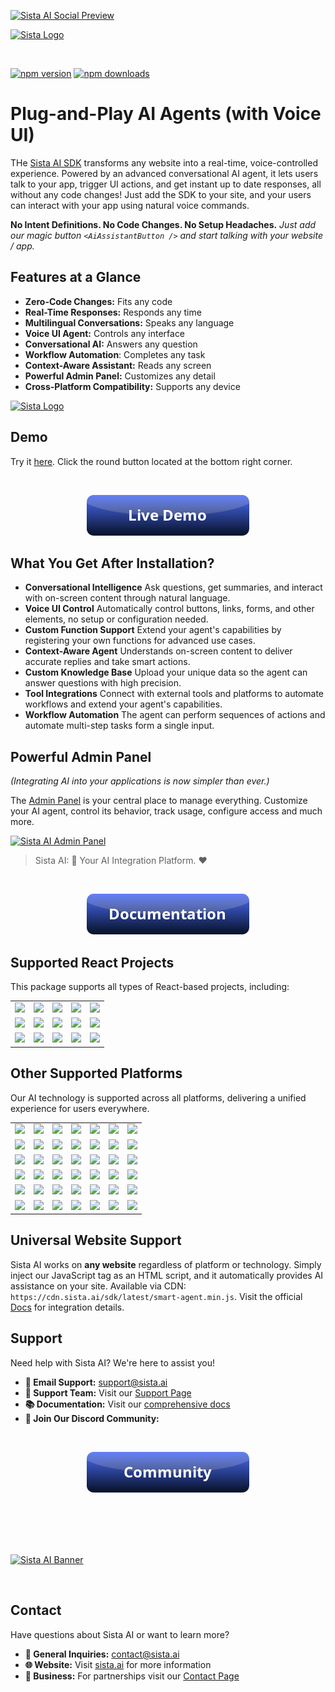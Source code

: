 
[![Sista AI Social Preview](https://smart.sista.ai/images/art/sista-ai-voicebot-large.png)](https://smart.sista.ai/?utm_source=github_repo&utm_medium=main_social_preview&utm_campaign=react_sdk_readme)

[![Sista Logo](https://smart.sista.ai/images/logo/sista-ai-logo-smart-agents.png)](https://smart.sista.ai/?utm_source=github_repo&utm_medium=big_logo&utm_campaign=react_sdk_readme)

<br/>

[![npm version](https://img.shields.io/npm/v/@sista/ai-assistant-react.svg)](https://www.npmjs.com/package/@sista/ai-assistant-react)
[![npm downloads](https://img.shields.io/npm/dm/@sista/ai-assistant-react.svg)](https://www.npmjs.com/package/@sista/ai-assistant-react)

# Plug-and-Play AI Agents (with Voice UI)

THe [Sista AI SDK](https://smart.sista.ai/?utm_source=sista_docs&utm_medium=docs_text&utm_campaign=what_is_sista) transforms any website into a real-time, voice-controlled experience. Powered by an advanced conversational AI agent, it lets users talk to your app, trigger UI actions, and get instant up to date responses, all without any code changes! Just add the SDK to your site, and your users can interact with your app using natural voice commands.

**No Intent Definitions. No Code Changes. No Setup Headaches.** _Just add our magic button `<AiAssistantButton />` and start talking with your website / app._


## Features at a Glance

- **Zero-Code Changes:** Fits any code
- **Real-Time Responses:** Responds any time
- **Multilingual Conversations:** Speaks any language
- **Voice UI Agent:** Controls any interface
- **Conversational AI:** Answers any question
- **Workflow Automation**: Completes any task
- **Context-Aware Assistant:** Reads any screen
- **Powerful Admin Panel:** Customizes any detail
- **Cross-Platform Compatibility:** Supports any device

<a href="https://smart.sista.ai/?utm_source=github_repo&utm_medium=small_logo&utm_campaign=react_sdk_readme">
    <img src="https://smart.sista.ai/images/logo/sista-ai-icon.png" alt="Sista Logo" width="130"/>
</a>

## Demo

Try it [here](https://smart.sista.ai/?utm_source=github_repo&utm_medium=demo_button&utm_campaign=react_sdk_readme). Click the round button located at the bottom right corner.

<br/>

<p align="center">
 <a href="https://smart.sista.ai/?utm_source=github_repo&utm_medium=demo_button&utm_campaign=react_sdk_readme">
    <img src="./assets/button_demo.png" alt="Sista AI Demo"/>
 </a>
</p>







## What You Get After Installation?

- **Conversational Intelligence**
  Ask questions, get summaries, and interact with on-screen content through natural language.
- **Voice UI Control**
  Automatically control buttons, links, forms, and other elements, no setup or configuration needed.
- **Custom Function Support**
  Extend your agent's capabilities by registering your own functions for advanced use cases.
- **Context-Aware Agent**
  Understands on-screen content to deliver accurate replies and take smart actions.
- **Custom Knowledge Base**
  Upload your unique data so the agent can answer questions with high precision.
- **Tool Integrations**
  Connect with external tools and platforms to automate workflows and extend your agent's capabilities.
- **Workflow Automation**
  The agent can perform sequences of actions and automate multi-step tasks form a single input.



## Powerful Admin Panel

_(Integrating AI into your applications is now simpler than ever.)_

The [Admin Panel](https://admin.sista.ai/applications) is your central place to manage everything.
Customize your AI agent, control its behavior, track usage, configure access and much more.

[![Sista AI Admin Panel](https://smart.sista.ai/images/sista/sista-admin-dark.png)](https://smart.sista.ai/?utm_source=github_repo&utm_medium=admin_panel_screenshot&utm_campaign=react_sdk_readme)

> Sista AI: 🤖 Your AI Integration Platform. ❤️

<br>

<p align="center">
 <a href="https://docs.sista.ai/learn/install_sdk">
    <img src="./assets/button_documentation.png" alt="Sista AI Docs"/>
 </a>
</p>

## Supported React Projects

This package supports all types of React-based projects, including:

|                                                                                                      |                                                                                                           |                                                                                                      |                                                                                                     |                                                                                                      |
| :--------------------------------------------------------------------------------------------------: | :-------------------------------------------------------------------------------------------------------: | :--------------------------------------------------------------------------------------------------: | :-------------------------------------------------------------------------------------------------: | :--------------------------------------------------------------------------------------------------: |
|   [<img src="https://smart.sista.ai/images/integrations/sdks/REACT.svg" width="100px">](https://docs.sista.ai/learn/install_sdk?platform=react)   |   [<img src="https://smart.sista.ai/images/integrations/sdks/NEXT.svg" width="100px">](https://docs.sista.ai/learn/install_sdk?platform=nextjs)   |   [<img src="https://smart.sista.ai/images/integrations/sdks/ELECTRON.svg" width="100px">](https://docs.sista.ai/learn/install_sdk?platform=electron)    |  [<img src="https://smart.sista.ai/images/integrations/sdks/GATSBY.svg" width="100px">](https://docs.sista.ai/learn/install_sdk?platform=gatsby)  | [<img src="https://smart.sista.ai/images/integrations/sdks/METEOR.svg" width="100px">](https://docs.sista.ai/learn/install_sdk?platform=meteor) |
|  [<img src="https://smart.sista.ai/images/integrations/sdks/REMIX.svg" width="100px">](https://docs.sista.ai/learn/install_sdk?platform=remix) |  [<img src="https://smart.sista.ai/images/integrations/sdks/REDWOODJS.svg" width="100px">](https://docs.sista.ai/learn/install_sdk?platform=redwoodjs) |   [<img src="https://smart.sista.ai/images/integrations/sdks/EXPO.svg" width="100px">](https://docs.sista.ai/learn/install_sdk?platform=expo)    |  [<img src="https://smart.sista.ai/images/integrations/sdks/BLITZJS.svg" width="100px">](https://docs.sista.ai/learn/install_sdk?platform=blitzjs)  | [<img src="https://smart.sista.ai/images/integrations/sdks/REACT-NATIVE.svg" width="100px">](https://docs.sista.ai/learn/install_sdk?platform=react-native) |
|  [<img src="https://smart.sista.ai/images/integrations/sdks/DOCUSAURUS.svg" width="100px">](https://docs.sista.ai/learn/install_sdk?platform=docusaurus) |  [<img src="https://smart.sista.ai/images/integrations/sdks/REFINE.svg" width="100px">](https://docs.sista.ai/learn/install_sdk?platform=refine) |   [<img src="https://smart.sista.ai/images/integrations/sdks/PLASMIC.svg" width="100px">](https://docs.sista.ai/learn/install_sdk?platform=plasmic)    |  [<img src="https://smart.sista.ai/images/integrations/sdks/PAYLOADCMS.svg" width="100px">](https://docs.sista.ai/learn/install_sdk?platform=payload-cms)  | [<img src="https://smart.sista.ai/images/integrations/sdks/BUILDERIO.svg" width="100px">](https://docs.sista.ai/learn/install_sdk?platform=builder-io) |

## Other Supported Platforms

Our AI technology is supported across all platforms, delivering a unified experience for users everywhere.

|                                                                                                      |                                                                                                           |                                                                                                      |                                                                                                     |                                                                                                      |                                                                                                      |                                                                                                      |
| :--------------------------------------------------------------------------------------------------: | :-------------------------------------------------------------------------------------------------------: | :--------------------------------------------------------------------------------------------------: | :-------------------------------------------------------------------------------------------------: | :--------------------------------------------------------------------------------------------------: | :--------------------------------------------------------------------------------------------------: | :--------------------------------------------------------------------------------------------------: |
|   [<img src="https://smart.sista.ai/images/integrations/sdks/VUE.svg" width="100px">](https://docs.sista.ai/learn/install_sdk?platform=vue)    |  [<img src="https://smart.sista.ai/images/integrations/sdks/IOS.svg" width="100px">](https://docs.sista.ai/learn/install_sdk?platform=ios)  | [<img src="https://smart.sista.ai/images/integrations/sdks/ANDROID.svg" width="100px">](https://docs.sista.ai/learn/install_sdk?platform=android)   | [<img src="https://smart.sista.ai/images/integrations/sdks/DART.svg" width="100px">](https://docs.sista.ai/learn/install_sdk?platform=dart)     |   [<img src="https://smart.sista.ai/images/integrations/sdks/JS.svg" width="100px">](https://docs.sista.ai/learn/install_sdk?platform=javascript)    |  [<img src="https://smart.sista.ai/images/integrations/sdks/EMBER.svg" width="100px">](https://docs.sista.ai/learn/install_sdk?platform=ember)   | [<img src="https://smart.sista.ai/images/integrations/sdks/SVELTE.svg" width="100px">](https://docs.sista.ai/learn/install_sdk?platform=svelte) |
| [<img src="https://smart.sista.ai/images/integrations/sdks/IONIC.svg" width="100px">](https://docs.sista.ai/learn/install_sdk?platform=ionic) |   [<img src="https://smart.sista.ai/images/integrations/sdks/CORDOVA.svg" width="100px">](https://docs.sista.ai/learn/install_sdk?platform=cordova)   | [<img src="https://smart.sista.ai/images/integrations/sdks/FLUTTER.svg" width="100px">](https://docs.sista.ai/learn/install_sdk?platform=flutter) | [<img src="https://smart.sista.ai/images/integrations/sdks/MAUI.svg" width="100px">](https://docs.sista.ai/learn/install_sdk?platform=maui) |  [<img src="https://smart.sista.ai/images/integrations/sdks/XAMARIN.svg" width="100px">](https://docs.sista.ai/learn/install_sdk?platform=xamarin) | [<img src="https://smart.sista.ai/images/integrations/sdks/ANGULAR.svg" width="100px">](https://docs.sista.ai/learn/install_sdk?platform=angular)  |   [<img src="https://smart.sista.ai/images/integrations/sdks/ASTRO.svg" width="100px">](https://docs.sista.ai/learn/install_sdk?platform=astro)  |
| [<img src="https://smart.sista.ai/images/integrations/platforms/SHOPIFY.svg" width="100px">](https://docs.sista.ai/learn/install_sdk?platform=shopify) | [<img src="https://smart.sista.ai/images/integrations/platforms/WORDPRESS.svg" width="100px">](https://docs.sista.ai/learn/install_sdk?platform=wordpress) | [<img src="https://smart.sista.ai/images/integrations/platforms/DRUPAL.svg" width="100px">](https://docs.sista.ai/learn/install_sdk?platform=drupal) | [<img src="https://smart.sista.ai/images/integrations/platforms/MAGENTO.svg" width="100px">](https://docs.sista.ai/learn/install_sdk?platform=magento) | [<img src="https://smart.sista.ai/images/integrations/platforms/WOOCOMMERCE.svg" width="100px">](https://docs.sista.ai/learn/install_sdk?platform=woocommerce) | [<img src="https://smart.sista.ai/images/integrations/platforms/WIX.svg" width="100px">](https://docs.sista.ai/learn/install_sdk?platform=wix) | [<img src="https://smart.sista.ai/images/integrations/platforms/WEELBY.svg" width="100px">](https://docs.sista.ai/learn/install_sdk?platform=weebly) |
| [<img src="https://smart.sista.ai/images/integrations/platforms/JOOMLA.svg" width="100px">](https://docs.sista.ai/learn/install_sdk?platform=joomla) | [<img src="https://smart.sista.ai/images/integrations/platforms/WEBFLOW.svg" width="100px">](https://docs.sista.ai/learn/install_sdk?platform=webflow) | [<img src="https://smart.sista.ai/images/integrations/platforms/SQUARESPACE.svg" width="100px">](https://docs.sista.ai/learn/install_sdk?platform=squarespace) | [<img src="https://smart.sista.ai/images/integrations/platforms/ETSY.svg" width="100px">](https://docs.sista.ai/learn/install_sdk?platform=etsy) | [<img src="https://smart.sista.ai/images/integrations/platforms/MOODLE.svg" width="100px">](https://docs.sista.ai/learn/install_sdk?platform=moodle) | [<img src="https://smart.sista.ai/images/integrations/sdks/UNITY.svg" width="100px">](https://docs.sista.ai/learn/install_sdk?platform=unity) | [<img src="https://smart.sista.ai/images/integrations/sdks/UNREAL-ENGINE.svg" width="100px">](https://docs.sista.ai/learn/install_sdk?platform=unreal-engine) |
| [<img src="https://smart.sista.ai/images/browsers/Chrome.svg" width="100px">](https://docs.sista.ai/learn/install_sdk?platform=chrome) | [<img src="https://smart.sista.ai/images/browsers/Edge.svg" width="100px">](https://docs.sista.ai/learn/install_sdk?platform=edge) | [<img src="https://smart.sista.ai/images/browsers/Brave.svg" width="100px">](https://docs.sista.ai/learn/install_sdk?platform=brave) | [<img src="https://smart.sista.ai/images/browsers/Opera.svg" width="100px">](https://docs.sista.ai/learn/install_sdk?platform=opera) | [<img src="https://smart.sista.ai/images/browsers/Vivaldi.svg" width="100px">](https://docs.sista.ai/learn/install_sdk?platform=vivaldi) | [<img src="https://smart.sista.ai/images/browsers/Arc.svg" width="100px">](https://docs.sista.ai/learn/install_sdk?platform=arc) | [<img src="https://smart.sista.ai/images/browsers/Samsung.svg" width="100px">](https://docs.sista.ai/learn/install_sdk?platform=samsung-internet) |
| [<img src="https://smart.sista.ai/images/browsers/Yandex.svg" width="100px">](https://docs.sista.ai/learn/install_sdk?platform=yandex-browser) | [<img src="https://smart.sista.ai/images/integrations/sdks/windows.svg" width="100px">](https://docs.sista.ai/learn/install_sdk?platform=windows) | [<img src="https://smart.sista.ai/images/integrations/sdks/mac.svg" width="100px">](https://docs.sista.ai/learn/install_sdk?platform=mac) | [<img src="https://smart.sista.ai/images/integrations/sdks/linux.svg" width="100px">](https://docs.sista.ai/learn/install_sdk?platform=linux) | [<img src="https://smart.sista.ai/images/integrations/sdks/arduino.svg" width="100px">](https://docs.sista.ai/learn/install_sdk?platform=arduino) | [<img src="https://smart.sista.ai/images/integrations/sdks/CAPACITOR.svg" width="100px">](https://docs.sista.ai/learn/install_sdk?platform=capacitor) | [<img src="https://smart.sista.ai/images/integrations/sdks/REACT.svg" width="100px">](https://docs.sista.ai/learn/install_sdk?platform=react) |

## Universal Website Support

Sista AI works on **any website** regardless of platform or technology. Simply inject our JavaScript tag as an HTML script, and it automatically provides AI assistance on your site. Available via CDN: `https://cdn.sista.ai/sdk/latest/smart-agent.min.js`. Visit the official [Docs](https://docs.sista.ai/learn/install_sdk?platform=javascript) for integration details.

## Support

Need help with Sista AI? We're here to assist you!

- **📧 Email Support:** [support@sista.ai](mailto:support@sista.ai)
- **💬 Support Team:** Visit our [Support Page](https://www.sista.ai/support.html)
- **📚 Documentation:** Visit our [comprehensive docs](https://docs.sista.ai)
- **💬 Join Our Discord Community:**

<br/>

<p align="center">
 <a href="https://www.sista.ai/support.html?to=discord">
    <img src="./assets/button_community.png" alt="Sista AI Community"/>
 </a>
</p>

<br/>

<br/>
<br/>


<br/>

[![Sista AI Banner](https://smart.sista.ai/images/art/sista-ai-banner-1.png)](https://smart.sista.ai/?utm_source=github_repo&utm_medium=main_banner&utm_campaign=react_sdk_readme)


<br/>


## Contact

Have questions about Sista AI or want to learn more?

- **📧 General Inquiries:** [contact@sista.ai](mailto:contact@sista.ai)
- **🌐 Website:** Visit [sista.ai](https://www.sista.ai) for more information
- **💼 Business:** For partnerships visit our [Contact Page](https://www.sista.ai/contact.html)
